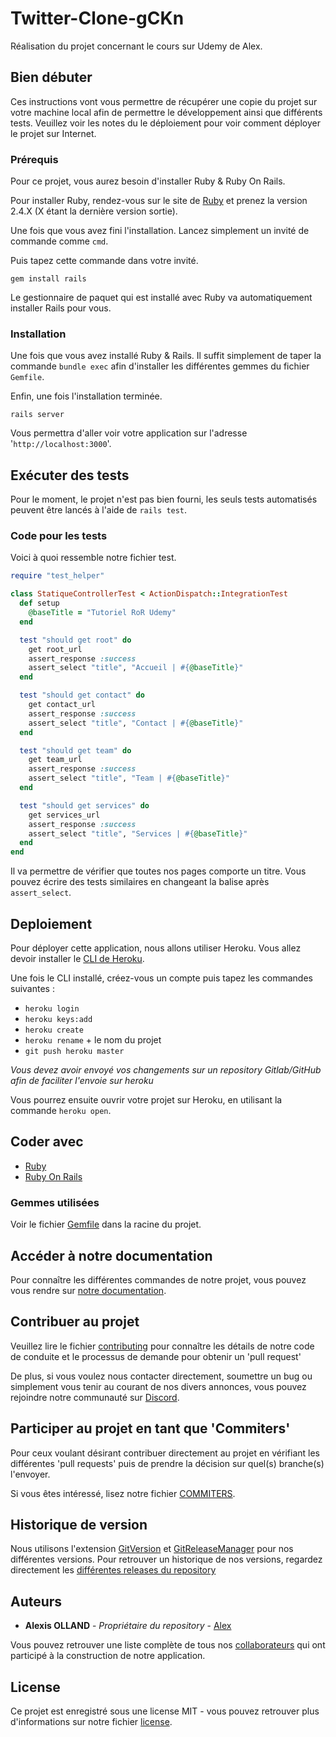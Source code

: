 # Twitter-Clone-gCKn

Réalisation du projet concernant le cours sur Udemy de Alex.

## Bien débuter

Ces instructions vont vous permettre de récupérer une copie du projet sur votre machine local afin de permettre le développement ainsi que différents tests. Veuillez voir les notes du le déploiement pour voir comment déployer le projet sur Internet.

### Prérequis

Pour ce projet, vous aurez besoin d'installer Ruby & Ruby On Rails.

Pour installer Ruby, rendez-vous sur le site de [Ruby](http://www.sitedumodeleun.com) et prenez la version 2.4.X (X étant la dernière version sortie).

Une fois que vous avez fini l'installation. Lancez simplement un invité de commande comme `cmd`.

Puis tapez cette commande dans votre invité.

```
gem install rails
```

Le gestionnaire de paquet qui est installé avec Ruby va automatiquement installer Rails pour vous.

### Installation

Une fois que vous avez installé Ruby & Rails. Il suffit simplement de taper la commande `bundle exec` afin d'installer les différentes gemmes du fichier `Gemfile`.

Enfin, une fois l'installation terminée.

```
rails server
```

Vous permettra d'aller voir votre application sur l'adresse '`http://localhost:3000`'.

## Exécuter des tests

Pour le moment, le projet n'est pas bien fourni, les seuls tests automatisés peuvent être lancés à l'aide de `rails test`.

### Code pour les tests

Voici à quoi ressemble notre fichier test.

```ruby
require "test_helper"

class StatiqueControllerTest < ActionDispatch::IntegrationTest
  def setup
    @baseTitle = "Tutoriel RoR Udemy"
  end

  test "should get root" do
    get root_url
    assert_response :success
    assert_select "title", "Accueil | #{@baseTitle}"
  end

  test "should get contact" do
    get contact_url
    assert_response :success
    assert_select "title", "Contact | #{@baseTitle}"
  end

  test "should get team" do
    get team_url
    assert_response :success
    assert_select "title", "Team | #{@baseTitle}"
  end

  test "should get services" do
    get services_url
    assert_response :success
    assert_select "title", "Services | #{@baseTitle}"
  end
end
```

Il va permettre de vérifier que toutes nos pages comporte un titre. Vous pouvez écrire des tests similaires en changeant la balise après `assert_select`.

## Deploiement

Pour déployer cette application, nous allons utiliser Heroku. Vous allez devoir installer le [CLI de Heroku](https://devcenter.heroku.com/articles/heroku-cli).

Une fois le CLI installé, créez-vous un compte puis tapez les commandes suivantes :

* `heroku login`
* `heroku keys:add`
* `heroku create`
* `heroku rename` + le nom du projet
* `git push heroku master`

_Vous devez avoir envoyé vos changements sur un repository Gitlab/GitHub afin de faciliter l'envoie sur heroku_

Vous pourrez ensuite ouvrir votre projet sur Heroku, en utilisant la commande `heroku open`.

## Coder avec

* [Ruby](https://www.ruby-lang.org/en/)
* [Ruby On Rails](https://sitedumodeledeux.org)

### Gemmes utilisées

Voir le fichier [Gemfile](https://github.com/gCKn/app-gckn-udemy/blob/master/Gemfile) dans la racine du projet.

## Accéder à notre documentation

Pour connaître les différentes commandes de notre projet, vous pouvez vous rendre sur [notre documentation](https://github.com/gCKn/app-gckn-udemy/blob/master/DOCS.md).

## Contribuer au projet

Veuillez lire le fichier [contributing](https://github.com/gCKn/app-gckn-udemy/blob/master/CONTRIBUTING.md) pour connaître les détails de notre code de conduite et le processus de demande pour obtenir un 'pull request'

De plus, si vous voulez nous contacter directement, soumettre un bug ou simplement vous tenir au courant de nos divers annonces, vous pouvez rejoindre notre communauté sur [Discord](https://discord.gg/nfrrx4R).

## Participer au projet en tant que 'Commiters'

Pour ceux voulant désirant contribuer directement au projet en vérifiant les différentes 'pull requests' puis de prendre la décision sur quel(s) branche(s) l'envoyer.

Si vous êtes intéressé, lisez notre fichier [COMMITERS](https://github.com/gCKn/app-gckn-udemy/blob/master/COMMITERS.md).

## Historique de version

Nous utilisons l'extension [GitVersion](https://github.com/GitTools/GitVersion) et [GitReleaseManager](https://github.com/GitTools/GitReleaseManager) pour nos différentes versions. Pour retrouver un historique de nos versions, regardez directement les [différentes releases du repository](https://github.com/gCKn/app-gckn-udemy/releases)

## Auteurs

* **Alexis OLLAND** - _Propriétaire du repository_ - [Alex](https://github.com/gCKn)

Vous pouvez retrouver une liste complète de tous nos [collaborateurs](https://github.com/project/contributeurs) qui ont participé à la construction de notre application.

## License

Ce projet est enregistré sous une license MIT - vous pouvez retrouver plus d'informations sur notre fichier [license](https://github.com/gCKn/app-gckn-udemy/blob/master/LICENSE.md).
